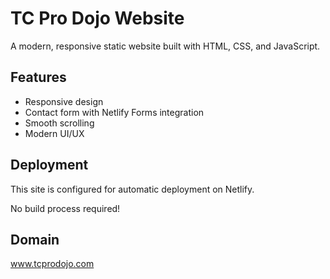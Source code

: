 # TC Pro Dojo Website

A modern, responsive static website built with HTML, CSS, and JavaScript.

## Features
- Responsive design
- Contact form with Netlify Forms integration
- Smooth scrolling
- Modern UI/UX

## Deployment
This site is configured for automatic deployment on Netlify.

No build process required!

## Domain
www.tcprodojo.com
